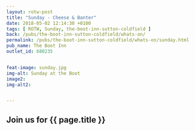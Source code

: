 ```yaml
---
layout: rotw-post
title: "Sunday - Cheese & Banter"
date: 2018-05-02 12:14:30 +0100
tags: [ ROTW, Sunday, the-boot-inn-sutton-coldfield ]
back: /pubs/the-boot-inn-sutton-coldfield/whats-on/
permalink: /pubs/the-boot-inn-sutton-coldfield/whats-on/sunday.html
pub_name: The Boot Inn
outlet_id: 680235


feat-image: sunday.jpg
img-alt: Sunday at the Boot
image2:
img-alt2:


---
```


<h2>Join us for {{ page.title }}</h2>